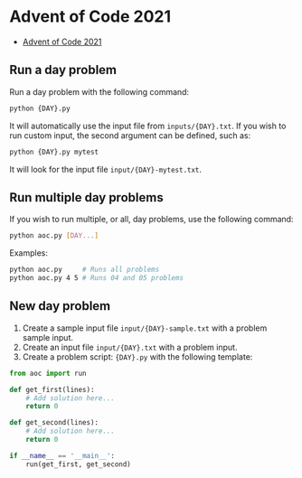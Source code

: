 Advent of Code 2021
===

* [Advent of Code 2021](https://adventofcode.com/2021)

## Run a day problem

Run a day problem with the following command:

```bash
python {DAY}.py
```

It will automatically use the input file from `inputs/{DAY}.txt`.
If you wish to run custom input, the second argument can be defined,
such as:

```bash
python {DAY}.py mytest
```

It will look for the input file `input/{DAY}-mytest.txt`.

## Run multiple day problems

If you wish to run multiple, or all, day problems, use the
following command:

```bash
python aoc.py [DAY...]
```

Examples:

```bash
python aoc.py     # Runs all problems
python aoc.py 4 5 # Runs 04 and 05 problems
```

## New day problem

1. Create a sample input file `input/{DAY}-sample.txt` with a problem
   sample input.
3. Create an input file `input/{DAY}.txt` with a problem input.
4. Create a problem script: `{DAY}.py` with the following template:

```python
from aoc import run

def get_first(lines):
    # Add solution here...
    return 0

def get_second(lines):
    # Add solution here...
    return 0

if __name__ == '__main__':
    run(get_first, get_second)
```
